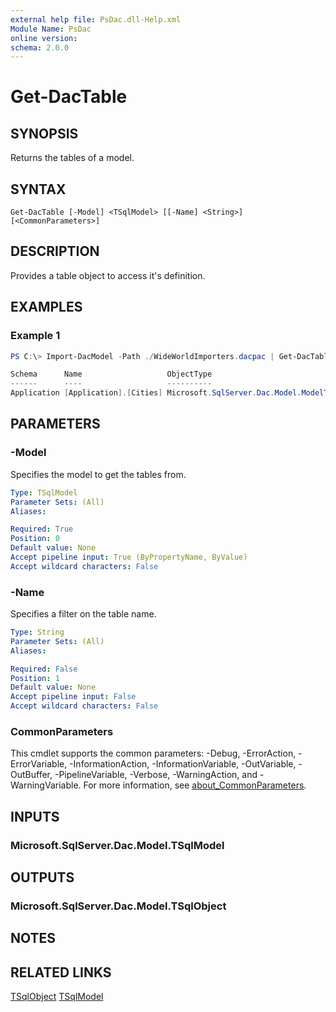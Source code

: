 ```yaml
---
external help file: PsDac.dll-Help.xml
Module Name: PsDac
online version:
schema: 2.0.0
---
```


# Get-DacTable

## SYNOPSIS
Returns the tables of a model.

## SYNTAX

```
Get-DacTable [-Model] <TSqlModel> [[-Name] <String>] [<CommonParameters>]
```

## DESCRIPTION
Provides a table object to access it's definition.

## EXAMPLES

### Example 1
```powershell
PS C:\> Import-DacModel -Path ./WideWorldImporters.dacpac | Get-DacTable -Name '[Application].[Cities]'

Schema      Name                   ObjectType
------      ----                   ----------
Application [Application].[Cities] Microsoft.SqlServer.Dac.Model.ModelTypeClass
```

## PARAMETERS

### -Model
Specifies the model to get the tables from.

```yaml
Type: TSqlModel
Parameter Sets: (All)
Aliases:

Required: True
Position: 0
Default value: None
Accept pipeline input: True (ByPropertyName, ByValue)
Accept wildcard characters: False
```

### -Name
Specifies a filter on the table name.

```yaml
Type: String
Parameter Sets: (All)
Aliases:

Required: False
Position: 1
Default value: None
Accept pipeline input: False
Accept wildcard characters: False
```

### CommonParameters
This cmdlet supports the common parameters: -Debug, -ErrorAction, -ErrorVariable, -InformationAction, -InformationVariable, -OutVariable, -OutBuffer, -PipelineVariable, -Verbose, -WarningAction, and -WarningVariable. For more information, see [about_CommonParameters](http://go.microsoft.com/fwlink/?LinkID=113216).

## INPUTS

### Microsoft.SqlServer.Dac.Model.TSqlModel

## OUTPUTS

### Microsoft.SqlServer.Dac.Model.TSqlObject

## NOTES

## RELATED LINKS

[TSqlObject](https://docs.microsoft.com/en-us/dotnet/api/microsoft.sqlserver.dac.model.tsqlobject)
[TSqlModel](https://docs.microsoft.com/en-us/dotnet/api/microsoft.sqlserver.dac.model.tsqlmodel)
